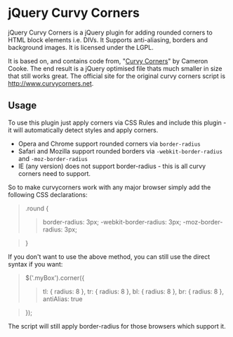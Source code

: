 # jQuery Curvy Corners #

jQuery Curvy Corners is a jQuery plugin for adding rounded corners to HTML block elements i.e. DIVs. It Supports anti-aliasing, borders and background images. It is licensed under the LGPL.

It is based on, and contains code from, "[Curvy Corners](http://code.google.com/p/curvycorners/)" by Cameron Cooke. The end result is a jQuery optimised file thats much smaller in size that still works great. The official site for the original curvy corners script is http://www.curvycorners.net.

## Usage ##

To use this plugin just apply corners via CSS Rules and include this plugin - it will automatically detect styles and apply corners.

  * Opera and Chrome support rounded corners via `border-radius`
  * Safari and Mozilla support rounded borders via `-webkit-border-radius` and `-moz-border-radius`
  * IE (any version) does not support border-radius - this is all curvy corners need to support.

So to make curvycorners work with any major browser simply add the following CSS declarations:

> .round {
> > border-radius: 3px;
> > -webkit-border-radius: 3px;
> > -moz-border-radius: 3px;

> }

If you don't want to use the above method, you can still use the direct syntax if you want:

> $('.myBox').corner({
> > tl: { radius: 8 },
> > tr: { radius: 8 },
> > bl: { radius: 8 },
> > br: { radius: 8 },
> > antiAlias: true

> });

The script will still apply border-radius for those browsers which support it.
